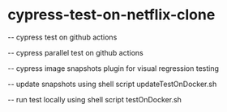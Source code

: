 # cypress-test-on-netflix-clone
-- cypress test on github actions

-- cypress parallel test on github actions

-- cypress image snapshots plugin for visual regression testing

-- update snapshots using shell script updateTestOnDocker.sh

-- run test locally using shell script testOnDocker.sh

